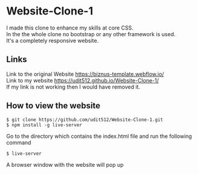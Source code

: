 # Website-Clone-1
I made this clone to enhance my skills at core CSS.<br>
In the the whole clone no bootstrap or any other framework is used.<br>
It's a completely responsive website.

## Links
Link to the original Website https://biznus-template.webflow.io/<br>
Link to my website https://udit512.github.io/Website-Clone-1/<br>
If my link is not working then I would have removed it.

## How to view the website

```
$ git clone https://github.com/udit512/Website-Clone-1.git
$ npm install -g live-server
```
Go to the directory which contains the index.html file and run the following command
```
$ live-server
```
A browser window with the website will pop up
